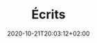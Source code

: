 ---
members: ["PLevy"]
title: "Écrits"
date: 2020-10-21T20:03:12+02:00
draft: false
searchFilter: writings
notEverything: true
notListed: true
layout: list
comment: false
tags: ['Pierre', 'Lévy', 'écrits']
zone: "writings"
---